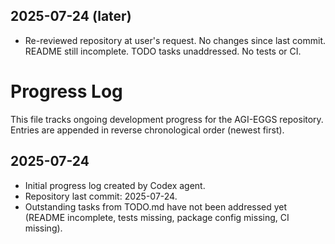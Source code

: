 ## 2025-07-24 (later)
- Re-reviewed repository at user's request. No changes since last commit. README still incomplete. TODO tasks unaddressed. No tests or CI.

# Progress Log

This file tracks ongoing development progress for the AGI-EGGS repository.
Entries are appended in reverse chronological order (newest first).

## 2025-07-24
- Initial progress log created by Codex agent.
- Repository last commit: 2025-07-24.
- Outstanding tasks from TODO.md have not been addressed yet (README incomplete, tests missing, package config missing, CI missing).

